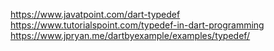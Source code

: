 https://www.javatpoint.com/dart-typedef
https://www.tutorialspoint.com/typedef-in-dart-programming
https://www.jpryan.me/dartbyexample/examples/typedef/